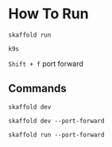 # How To Run
```
skaffold run
```

```
k9s
```
`Shift + f` port forward

## Commands
```
skaffold dev

skaffold dev --port-forward

skaffold run --port-forward
```